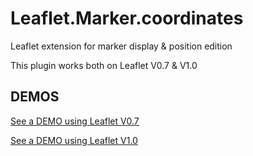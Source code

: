 # Leaflet.Marker.coordinates
Leaflet extension for marker display & position edition

This plugin works both on Leaflet V0.7 & V1.0

DEMOS
-----
[See a DEMO using Leaflet V0.7](https://dc92.github.io/Myll2/github.com/Dominique92/Leaflet.Map.Marker.coordinates/)

[See a DEMO using Leaflet V1.0](https://dc92.github.io/Myll2/github.com/Dominique92/Leaflet.Map.Marker.coordinates/v1.0.html)
